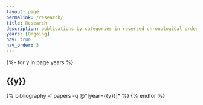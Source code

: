 ```yaml
---
layout: page
permalink: /research/
title: Research
description: publications by categories in reversed chronological order. generated by jekyll-scholar.
years: [Ongoing]
nav: true
nav_order: 3
---
```

<!-- _pages/publications.md -->
<div class="Research">

{%- for y in page.years %}
  <h2 class="year">{{y}}</h2>
  {% bibliography -f papers -q @*[year={{y}}]* %}
{% endfor %}

</div>
